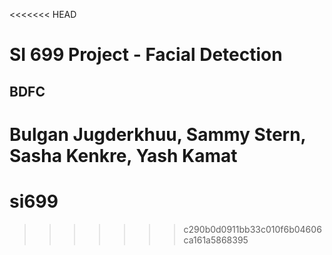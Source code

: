 <<<<<<< HEAD
# SI 699 Project - Facial Detection
## BDFC

Bulgan Jugderkhuu, Sammy Stern, Sasha Kenkre, Yash Kamat
=======
# si699
>>>>>>> c290b0d0911bb33c010f6b04606ca161a5868395
